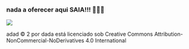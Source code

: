 ### nada a oferecer aqui SAIA!!! 💛💛💛
![](https://media.tenor.com/PKKCAakpBZIAAAAM/neyney-neymar.gif)


adad © 2 por dada está licenciado sob Creative Commons Attribution-NonCommercial-NoDerivatives 4.0 International
